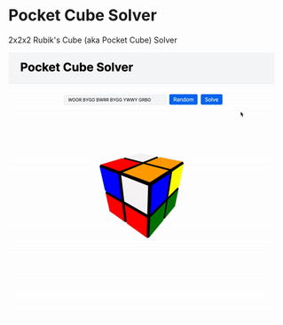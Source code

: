# Pocket Cube Solver

2x2x2 Rubik's Cube (aka Pocket Cube) Solver

<a href="https://eddmann.com/pocket-cube-solver/"><img src="example.gif" width="480"></a>
